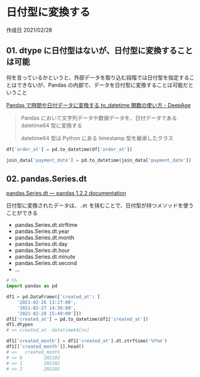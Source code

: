 # 日付型に変換する

作成日 2021/02/28

## 01. dtype に日付型はないが、日付型に変換することは可能

何を言っているかというと、外部データを取り込む段階では日付型を指定することはできないが、Pandas の内部で、データを日付型に変換することは可能だということ

[Pandas で時間や日付データに変換する to_datetime 関数の使い方 \- DeepAge](https://deepage.net/features/pandas-to-datetime.html)

> Pandas において文字列データや数値データを、日付データである datetime64 型に変換する
>
> datetime64 型は Python にある timestamp 型を継承したクラス

```python
df['order_at'] = pd.to_datetime(df['order_at'])

join_data['payment_date'] = pd.to_datetime(join_data['payment_date'])
```

## 02. pandas.Series.dt

[pandas\.Series\.dt — pandas 1\.2\.2 documentation](https://pandas.pydata.org/pandas-docs/stable/reference/api/pandas.Series.dt.html)

日付型に変換されたデータは、`.dt` を挟むことで、日付型が持つメソッドを使うことができる

- pandas.Series.dt.strftime
- pandas.Series.dt.year
- pandas.Series.dt.month
- pandas.Series.dt.day
- pandas.Series.dt.hour
- pandas.Series.dt.minute
- pandas.Series.dt.second
- ...

```python
# %%
import pandas as pd

df1 = pd.DataFrame({'created_at': [
    '2021-02-26 13:27:00',
    '2021-02-27 14:36:00',
    '2021-02-28 15:49:00']})
df1['created_at'] = pd.to_datetime(df1['created_at'])
df1.dtypes
# => created_at  datetime64[ns]

df1['created_month'] = df1['created_at'].dt.strftime('%Y%m')
df1[['created_month']].head()
# =>   created_month
# => 0        202102
# => 1        202102
# => 2        202102
```
